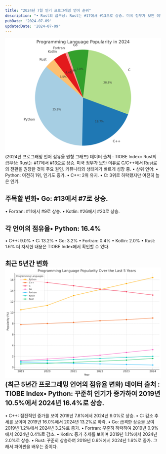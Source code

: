 ```yaml
---
title: "2024년 7월 인기 프로그래밍 언어 순위"
description: "• Rust의 급부상: Rust는 #17에서 #13으로 상승. 미국 정부가 보안 이유로 C/C++에서 Rust로의 전환을 권장한 것이 주요 원인. 커뮤니티와 생태계가 빠르게 성장 중.  • 상위 언어:  • Python: 여전히 1위, 인기도 증가.  • C++: 2위 유지.  • C:..."
pubDate: '2024-07-09'
updatedDate: '2024-07-09'
---
```


![(2024년 프로그래밍 언어 점유율 원형 그래프) 데이터 출처 : TIOBE Index](/content/images/2024/07/image2.png)(2024년 프로그래밍 언어 점유율 원형 그래프) 데이터 출처 : TIOBE Index• Rust의 급부상: Rust는 #17에서 #13으로 상승. 미국 정부가 보안 이유로 C/C++에서 Rust로의 전환을 권장한 것이 주요 원인. 커뮤니티와 생태계가 빠르게 성장 중.
• 상위 언어:
• Python: 여전히 1위, 인기도 증가.
• C++: 2위 유지.
• C: 3위로 하락했지만 여전히 높은 인기.

## 주목할 변화• Go: #13에서 #7로 상승.

• Fortran: #11에서 #9로 상승.
• Kotlin: #26에서 #20로 상승.

## 각 언어의 점유율• Python: 16.4%

• C++: 9.0%
• C: 13.2%
• Go: 3.2%
• Fortran: 0.4%
• Kotlin: 2.0%
• Rust: 1.6%
더 자세한 내용은 TIOBE Index에서 확인할 수 있다.

## 최근 5년간 변화![(최근 5년간 프로그래밍 언어의 점유율 변화) 데이터 출처 : TIOBE Index](/content/images/2024/07/image.png)(최근 5년간 프로그래밍 언어의 점유율 변화) 데이터 출처 : TIOBE Index• Python: 꾸준히 인기가 증가하여 2019년 10.5%에서 2024년 16.4%로 상승.

• C++: 점진적인 증가를 보여 2019년 7.8%에서 2024년 9.0%로 상승.
• C: 감소 추세를 보이며 2019년 16.0%에서 2024년 13.2%로 하락.
• Go: 급격한 상승을 보여 2019년 1.2%에서 2024년 3.2%로 증가.
• Fortran: 꾸준히 하락하여 2019년 0.9%에서 2024년 0.4%로 감소.
• Kotlin: 증가 추세를 보이며 2019년 1.1%에서 2024년 2.0%로 상승.
• Rust: 꾸준히 상승하여 2019년 0.6%에서 2024년 1.6%로 증가.
그래서 파이썬을 배우는 중이다.